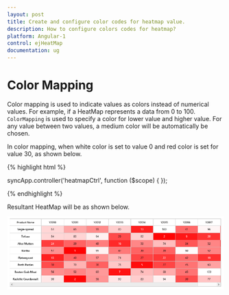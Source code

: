 ```yaml
---
layout: post
title: Create and configure color codes for heatmap value. 
description: How to configure colors codes for heatmap?
platform: Angular-1
control: ejHeatMap
documentation: ug
---
```


# Color Mapping

Color mapping is used to indicate values as colors instead of numerical values. For example, if a HeatMap represents a data from 0 to 100. `ColorMapping` is used to specify a color for lower value and higher value. For any value between two values, a medium color will be automatically be chosen.

In color mapping, when white color is set to value 0 and red color is set for value 30, as shown below.

{% highlight html %}

<div ng-controller="heatmapCtrl">
    <ej-heatmap id="HeatMap"
                e-width="100%"
                e-height="300px">
        <div>
        <e-colormappingcollection>
            <div e-colormapping e-value="0" e-color="#8ec8f8"></div>
            <div e-colormapping e-value="100" e-color="#0d47a1"></div>
        </e-colormappingcollection>
            </div>
    </ej-heatmap>
  </div>

syncApp.controller('heatmapCtrl', function ($scope) {
});

{% endhighlight %}

Resultant HeatMap will be as shown below.

![](Color-Mapping_images/Color-Mapping_img1.png)
 